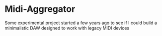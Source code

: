 # Midi-Aggregator
Some experimental project started a few years ago to see if I could build a minimalistic DAW designed to work with legacy MIDI devices
